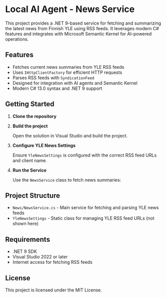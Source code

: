 # Local AI Agent - News Service

This project provides a .NET 9-based service for fetching and summarizing the latest news from Finnish YLE using RSS feeds. It leverages modern C# features and integrates with Microsoft Semantic Kernel for AI-powered operations.

## Features

- Fetches current news summaries from YLE RSS feeds
- Uses `IHttpClientFactory` for efficient HTTP requests
- Parses RSS feeds with `SyndicationFeed`
- Designed for integration with AI agents and Semantic Kernel
- Modern C# 13.0 syntax and .NET 9 support

## Getting Started

1. **Clone the repository**
2. **Build the project**

   Open the solution in Visual Studio and build the project.

3. **Configure YLE News Settings**

   Ensure `YleNewsSettings` is configured with the correct RSS feed URLs and client name.

4. **Run the Service**

   Use the `NewsService` class to fetch news summaries:
## Project Structure

- `News/NewsService.cs` - Main service for fetching and parsing YLE news feeds
- `YleNewsSettings` - Static class for managing YLE RSS feed URLs (not shown here)

## Requirements

- .NET 9 SDK
- Visual Studio 2022 or later
- Internet access for fetching RSS feeds

## License

This project is licensed under the MIT License.

